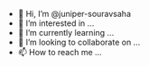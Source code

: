 - 👋 Hi, I’m @juniper-souravsaha
- 👀 I’m interested in ...
- 🌱 I’m currently learning ...
- 💞️ I’m looking to collaborate on ...
- 📫 How to reach me ...

<!---
juniper-souravsaha/juniper-souravsaha is a ✨ special ✨ repository because its `README.md` (this file) appears on your GitHub profile.
You can click the Preview link to take a look at your changes.
--->
